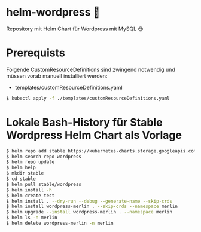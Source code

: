 # helm-wordpress :circus_tent:

Repository mit Helm Chart für Wordpress mit MySQL :smirk:

# Prerequists

Folgende CustomResourceDefinitions sind zwingend notwendig und müssen vorab manuell installiert werden:

- templates/customResourceDefinitions.yaml

```sh
$ kubectl apply -f ./templates/customResourceDefinitions.yaml
```

# Lokale Bash-History für Stable Wordpress Helm Chart als Vorlage

```sh
$ helm repo add stable https://kubernetes-charts.storage.googleapis.com/
$ helm search repo wordpress
$ helm repo update
$ helm help
$ mkdir stable
$ cd stable
$ helm pull stable/wordpress
$ helm install -h
$ helm create test
$ helm install . --dry-run --debug --generate-name --skip-crds
$ helm install wordpress-merlin . --skip-crds --namespace merlin
$ helm upgrade --install wordpress-merlin . --namespace merlin
$ helm ls -n merlin
$ helm delete wordpress-merlin -n merlin
```
